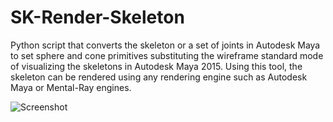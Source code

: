 # SK-Render-Skeleton

Python script that converts the skeleton or a set of joints in Autodesk Maya to set sphere and cone primitives substituting the wireframe standard mode of visualizing the skeletons in Autodesk Maya 2015. Using this tool, the skeleton can be rendered using any rendering engine such as Autodesk Maya or Mental-Ray engines.

![Screenshot](https://github.com/NadineAB/SK-Render-Skeleton/blob/master/PrimitivesSkeleton/PrimitivesSkeleton%20Screen%20Shot.png)
